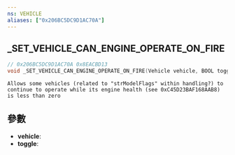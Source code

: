 ```yaml
---
ns: VEHICLE
aliases: ["0x206BC5DC9D1AC70A"]
---
```

## _SET_VEHICLE_CAN_ENGINE_OPERATE_ON_FIRE

```c
// 0x206BC5DC9D1AC70A 0x8EACBD13
void _SET_VEHICLE_CAN_ENGINE_OPERATE_ON_FIRE(Vehicle vehicle, BOOL toggle);
```

```
Allows some vehicles (related to "strModelFlags" within handling?) to continue to operate while its engine health (see 0xC45D23BAF168AAB8) is less than zero
```

## 參數
* **vehicle**: 
* **toggle**: 

